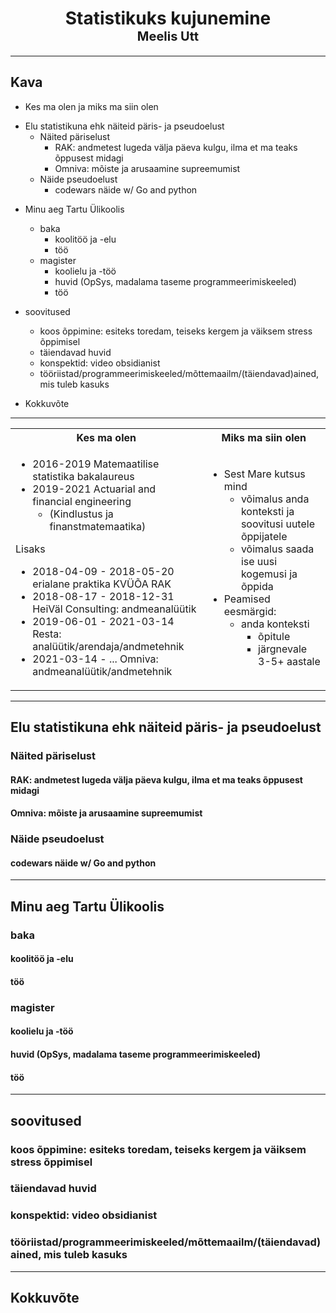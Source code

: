 <h1>
    <center>
    Statistikuks kujunemine
    </center>
    <center>
    <span style="font-size:20px">
    Meelis Utt
    </span>
    </center>
</h1>

---

## Kava

* Kes ma olen ja miks ma siin olen
<!-- Lühidalt timeline + miks ma füüsiliselt kohal ja mis mu eesmärk on -->
<!-- timeline self explanatory -->
<!-- füüsiliselt kohal: joke about mare inviting me -->
<!-- eesmärgid: konteksti õpitu ja päriselu vahel
+ joonistada pilti kuidas õpingud võiksid minna, minu enda näitel -->
* Elu statistikuna ehk näiteid päris- ja pseudoelust
    * Näited päriselust
        * RAK: andmetest lugeda välja päeva kulgu, ilma et ma teaks õppusest midagi
        * Omniva: mõiste ja arusaamine supreemumist
    * Näide pseudoelust
        * codewars näide w/ Go and python
<!-- rõhutada kohti, mis mul on kasuks tulnud -->
* Minu aeg Tartu Ülikoolis
    * baka
        * koolitöö ja -elu
        * töö
    * magister
        * koolielu ja -töö
        * huvid (OpSys, madalama taseme programmeerimiskeeled)
        * töö


* soovitused
    * koos õppimine: esiteks toredam, teiseks kergem ja väiksem stress õppimisel
    * täiendavad huvid
    * konspektid: video obsidianist
    * tööriistad/programmeerimiskeeled/mõttemaailm/(täiendavad)ained, mis tuleb kasuks
* Kokkuvõte

---

<table>
<tr>
<th> Kes ma olen </th>
<th> Miks ma siin olen </th>
</tr>
<tr>
<td>

* 2016-2019 Matemaatilise statistika bakalaureus
* 2019-2021 Actuarial and financial engineering
    * (Kindlustus ja finanstmatemaatika)

Lisaks

* 2018-04-09 - 2018-05-20   erialane praktika KVÜÕA RAK
* 2018-08-17 - 2018-12-31   HeiVäl Consulting: andmeanalüütik
* 2019-06-01 - 2021-03-14   Resta: analüütik/arendaja/andmetehnik
* 2021-03-14 - ...          Omniva: andmeanalüütik/andmetehnik
</td>
<td>

* Sest Mare kutsus mind
  * võimalus anda konteksti ja soovitusi uutele õppijatele
  * võimalus saada ise uusi kogemusi ja õppida
* Peamised eesmärgid:
  * anda konteksti
    * õpitule
    * järgnevale 3-5+ aastale

</td>
</tr>
</table>

---

<!-- TODO: -->
## Elu statistikuna ehk näiteid päris- ja pseudoelust
### Näited päriselust
#### RAK: andmetest lugeda välja päeva kulgu, ilma et ma teaks õppusest midagi
#### Omniva: mõiste ja arusaamine supreemumist
### Näide pseudoelust
#### codewars näide w/ Go and python
---

<!-- TODO: -->
## Minu aeg Tartu Ülikoolis
### baka
#### koolitöö ja -elu
#### töö
### magister
#### koolielu ja -töö
#### huvid (OpSys, madalama taseme programmeerimiskeeled)
#### töö
---

<!-- TODO: -->
## soovitused
### koos õppimine: esiteks toredam, teiseks kergem ja väiksem stress õppimisel
### täiendavad huvid
### konspektid: video obsidianist
### tööriistad/programmeerimiskeeled/mõttemaailm/(täiendavad)ained, mis tuleb kasuks
---

<!-- TODO: -->
## Kokkuvõte